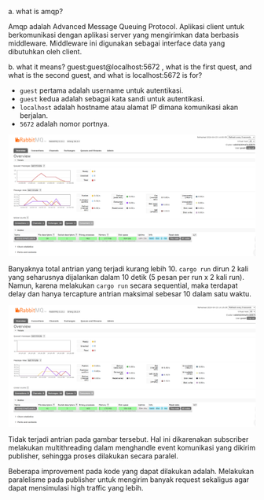 a. what is amqp?

Amqp adalah Advanced Message Queuing Protocol. Aplikasi client untuk berkomunikasi dengan aplikasi server yang mengirimkan data berbasis middleware. Middleware ini digunakan sebagai interface data yang dibutuhkan oleh client.

b. what it means? guest:guest@localhost:5672 , what is the first quest, and what is
the second guest, and what is localhost:5672 is for? 

- `guest` pertama adalah username untuk autentikasi.
- `guest` kedua adalah sebagai kata sandi untuk autentikasi.
- `localhost` adalah hostname atau alamat IP dimana komunikasi akan berjalan. 
- `5672` adalah nomor portnya.

![](high_load.png)

Banyaknya total antrian yang terjadi kurang lebih 10. `cargo run` dirun 2 kali yang seharusnya dijalankan dalam 10 detik (5 pesan per run x 2 kali run). Namun, karena  melakukan `cargo run` secara sequential, maka terdapat delay dan hanya tercapture antrian maksimal sebesar 10 dalam satu waktu.

![](multi_subs.png)

Tidak terjadi antrian pada gambar tersebut. Hal ini dikarenakan subscriber melakukan multithreading dalam menghandle event komunikasi yang dikirim publisher, sehingga proses dilakukan secara paralel.

Beberapa improvement pada kode yang dapat dilakukan adalah.
Melakukan paralelisme pada publisher untuk mengirim banyak request sekaligus agar dapat mensimulasi high traffic yang lebih.
